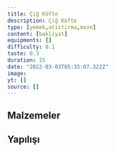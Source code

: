 ```yaml
---
title: Çiğ Köfte
description: Çiğ Köfte
type: [yemek,atistirma,meze]
content: [bakliyat]
equipments: []
difficulty: 0.1
taste: 0.3
duration: 15
date: "2022-03-03T05:35:07.322Z"
image: 
yt: []
source: []
---
```


## Malzemeler


## Yapılışı

